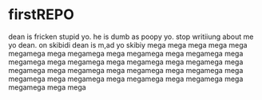 # firstREPO


dean is fricken stupid yo. he is dumb as poopy yo. stop writiiung about me yo dean.
on skibidi dean is m,ad yo skibiy
 mega
 mega
 mega
 mega
 mega
 megamega
 mega
 megamega
 mega
 megamega
 mega
 megamega
 mega
 megamega
 mega
 megamega
 mega
 megamega
 mega
 megamega
 mega
 megamega
 mega
 megamega
 mega
 megamega
 mega
 megamega
 mega
 megamega
 mega
 megamega
 mega
 megamega
 mega
 megamega
 mega
 megamega
 mega
 mega
